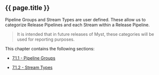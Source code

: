 ## {{ page.title }}

Pipeline Groups and Stream Types are user defined. These allow us to categorize Release Pipelines and each Stream within a Release Pipeline.

> It is intended that in future releases of Myst, these categories will be used for reporting purposes.

This chapter contains the following sections:
* [7.1.1 - Pipeline Groups](/release/pipeline/organization/groups/README.md)

* [7.1.2 - Stream Types](/release/pipeline/organization/stream-types/README.md)